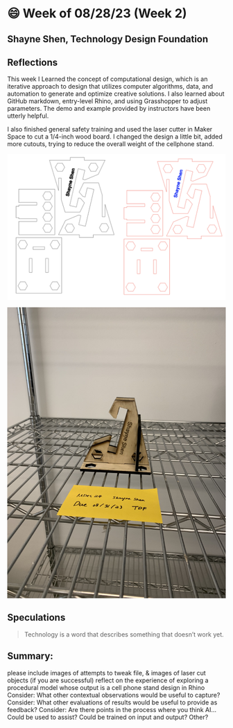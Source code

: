 # 😄 Week of 08/28/23 (Week 2)
## Shayne Shen, Technology Design Foundation

## Reflections
This week I Learned the concept of computational design, which is an iterative approach to design that utilizes computer algorithms, data, and automation to generate and optimize creative solutions. I also learned about GitHub markdown, entry-level Rhino, and using Grasshopper to adjust parameters. The demo and example provided by instructors have been utterly helpful. 

I also finished general safety training and used the laser cutter in Maker Space to cut a 1/4-inch wood board. I changed the design a little bit, added more cutouts, trying to reduce the overall weight of the cellphone stand.

![Illustrator design file](phonestand_ai.png)

![Final outcome](phonestand_01.jpg)


## Speculations
> Technology is a word that describes something that doesn’t work yet.
## Summary:


please include images of attempts to tweak file, & images of laser cut objects (if you are successful)
reflect on the experience of exploring a procedural model whose output is a cell phone stand design in Rhino
Consider: What other contextual observations would be useful to capture?
Consider: What other evaluations of results would be useful to provide as feedback?
Consider: Are there points in the process where you think AI…
Could be used to assist?
Could be trained on input and output?
Other?
